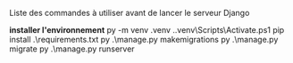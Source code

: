 Liste des commandes à utiliser avant de lancer le serveur Django

**installer l'environnement**
py -m venv .venv
.\.venv\Scripts\Activate.ps1
pip install .\requirements.txt
py .\manage.py makemigrations
py .\manage.py migrate
py .\manage.py runserver
